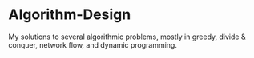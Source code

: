 # Algorithm-Design
My solutions to several algorithmic problems, mostly in greedy, divide &amp; conquer, network flow, and dynamic programming.
